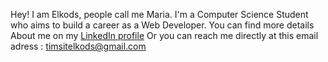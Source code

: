 Hey! I am Elkods, people call me Maria. 
I'm a Computer Science Student who aims to build a career as a Web Developer.
You can find more details About me on my <a href="https://www.linkedin.com/in/timsitelkods/">LinkedIn profile</a>
Or you can reach me directly at this email adress : <a href="timsitelkods@gmail.com">timsitelkods@gmail.com</a>
